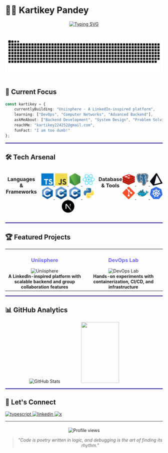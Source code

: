 # 👨‍💻 Kartikey Pandey

<div align="center">

[![Typing SVG](https://readme-typing-svg.demolab.com?font=Fira+Code&weight=600&size=32&duration=3000&pause=1000&color=6C63FF&center=true&vCenter=true&random=false&width=600&lines=Fullstack+Developer;Learning+DevOps+and+GenAI;Problem+Solver)](https://git.io/typing-svg)

<img src="https://raw.githubusercontent.com/Platane/snk/output/github-contribution-grid-snake.svg" alt="snake" style="margin: 20px 0;"/>

</div>

## 🎯 Current Focus

```typescript
const kartikey = {
    currentlyBuilding: "Uniisphere - A LinkedIn-inspired platform",
    learning: ["DevOps", "Computer Networks", "Advanced Backend"],
    askMeAbout: ["Backend Development", "System Design", "Problem Solving"],
    reachMe: "kartikey224252@gmail.com",
    funFact: "I am too dumb!"
};
```

<hr style="border: 1px solid #6C63FF;">

## 🛠️ Tech Arsenal

<div align="center" style="display: flex; justify-content: space-evenly;">

### Languages & Frameworks
<p>
  <a href="https://www.typescriptlang.org/" target="_blank">
    <img src="https://raw.githubusercontent.com/devicons/devicon/master/icons/typescript/typescript-original.svg" alt="typescript" width="40" height="40"/>
  </a>
  <a href="https://developer.mozilla.org/en-US/docs/Web/JavaScript" target="_blank">
    <img src="https://raw.githubusercontent.com/devicons/devicon/master/icons/javascript/javascript-original.svg" alt="javascript" width="40" height="40"/>
  </a>
  <a href="https://nodejs.org" target="_blank">
    <img src="https://raw.githubusercontent.com/devicons/devicon/master/icons/nodejs/nodejs-original.svg" alt="nodejs" width="40" height="40"/>
  </a>
  <a href="https://reactjs.org/" target="_blank">
    <img src="https://raw.githubusercontent.com/devicons/devicon/master/icons/react/react-original.svg" alt="react" width="40" height="40"/>
  </a>
  <a href="" target="_blank">
    <img src="https://github.com/devicons/devicon/blob/master/icons/c/c-original.svg" alt="c" width="40" height="40"/>
  </a>
  <a href="" target="_blank">
    <img src="https://github.com/devicons/devicon/blob/master/icons/cplusplus/cplusplus-original.svg" alt="c++" width="40" height="40"/>
  </a>
  <a href="" target="_blank">
    <img src="https://github.com/devicons/devicon/blob/master/icons/cplusplus/cplusplus-original.svg" alt="c++" width="40" height="40"/>
  </a>
  <a href="" target="_blank">
    <img src="https://github.com/devicons/devicon/blob/master/icons/python/python-original.svg" alt="python" width="40" height="40"/>
  </a>
  <a href="" target="_blank">
    <img src="https://github.com/devicons/devicon/blob/master/icons/nextjs/nextjs-original.svg" alt="Next-js" width="40" height="40"/>
  </a>
</p>

### Database & Tools
<p>
  <a href="https://redis.io" target="_blank">
    <img src="https://raw.githubusercontent.com/devicons/devicon/master/icons/redis/redis-original.svg" alt="redis" width="40" height="40"/>
  </a>
  <a href="https://www.postgresql.org" target="_blank">
    <img src="https://raw.githubusercontent.com/devicons/devicon/master/icons/postgresql/postgresql-original.svg" alt="postgresql" width="40" height="40"/>
  </a>
  <a href="https://www.prisma.io/" target="_blank">
    <img src="https://raw.githubusercontent.com/prisma/presskit/main/Assets/Prisma-DarkSymbol.svg" alt="prisma" width="40" height="40"/>
  </a>
  <a href="https://git-scm.com/" target="_blank">
    <img src="https://raw.githubusercontent.com/devicons/devicon/master/icons/git/git-original.svg" alt="git" width="40" height="40"/>
  </a>
  <a href="https://www.docker.com/" target="_blank">
    <img src="https://raw.githubusercontent.com/devicons/devicon/master/icons/docker/docker-original.svg" alt="docker" width="40" height="40"/>
  </a>
  <a href="https://kubernetes.io" target="_blank">
    <img src="https://raw.githubusercontent.com/devicons/devicon/master/icons/kubernetes/kubernetes-plain.svg" alt="kubernetes" width="40" height="40"/>
  </a>
</p>

</div>
<hr style="border: 1px solid #6C63FF;">

## 🏆 Featured Projects

<div align="center">

<table>
  <tr>
    <td width="50%">
      <h3 align="center" style="color: #6C63FF;">Uniisphere</h3>
      <div align="center">  
        <img src="https://github-readme-stats.vercel.app/api/pin/?username=Donniedarko45&repo=uniisphere&theme=tokyonight" alt="Uniisphere"/>
        <br/>
        <span><strong>A LinkedIn-inspired platform with scalable backend and group collaboration features</strong></span>
      </div>
    </td>
    <td width="50%">
      <h3 align="center" style="color: #6C63FF;">DevOps Lab</h3>
      <div align="center">
        <img src="https://github-readme-stats.vercel.app/api/pin/?username=Donniedarko45&repo=devops-lab&theme=tokyonight" alt="DevOps Lab"/>
        <br/>
        <span><strong>Hands-on experiments with containerization, CI/CD, and infrastructure</strong></span>
      </div>
    </td>
  </tr>
</table>

</div>

<hr style="border: 1px solid #6C63FF;">

## 📊 GitHub Analytics

<div align="center">
  <img width="49%" height="195px" src="https://github-readme-stats.vercel.app/api?username=DonnieDarko45&show_icons=true&theme=tokyonight&hide_border=true&count_private=true" alt="GitHub Stats"/>
 <img width="49%" height="195px" src="https://streak-stats.demolab.com/?user=DonnieDarko45&theme=tokyonight&hide_border=true"/>

</div>

<hr style="border: 1px solid #6C63FF;">

## 🤝 Let's Connect

<p>
  <a href="mailto:kartikey224252@gmail.com" target="_blank">
    <img src="https://www.svgrepo.com/show/415213/email-files-letter.svg" alt="typescript" width="40" height="40"/>
  </a>
  <a href="https://www.linkedin.com/in/kartikeypandey45/" target="_blank">
    <img src="https://www.svgrepo.com/show/469190/linkedin.svg" alt="linkedin" width="40" height="40"/>
  </a>
  <a href="https://www.x.com/hellomewhat" target="_blank">
    <img src="https://github.com/xandemon/developer-icons/blob/main/icons/x-dark.svg" alt="x" width="40" height="40"/>
  </a>
</p>

</div>

---

<div align="center" style="margin-top: 20px;">
  <img src="https://komarev.com/ghpvc/?username=Donniedarko45&style=flat-square&color=6C63FF" alt="Profile views"/>
  
> *"Code is poetry written in logic, and debugging is the art of finding its rhythm."*
</div>
